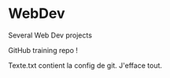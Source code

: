 # WebDev
Several Web Dev projects

GitHub training repo !

Texte.txt contient la config de git. J'efface tout.
